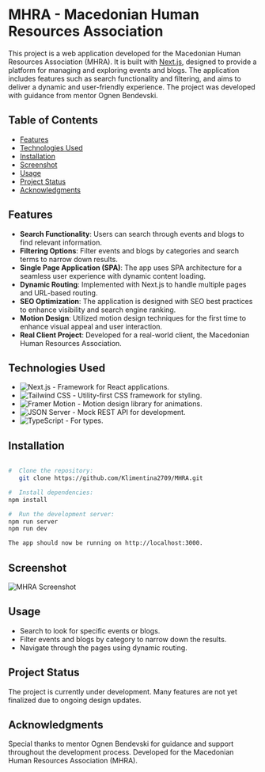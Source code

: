 # MHRA - Macedonian Human Resources Association

This project is a web application developed for the Macedonian Human Resources Association (MHRA). It is built with [Next.js](https://nextjs.org/), designed to provide a platform for managing and exploring events and blogs. The application includes features such as search functionality and filtering, and aims to deliver a dynamic and user-friendly experience. The project was developed with guidance from mentor Ognen Bendevski.

## Table of Contents

- [Features](#features)
- [Technologies Used](#technologies-used)
- [Installation](#installation)
- [Screenshot](#screenshot)
- [Usage](#usage)
- [Project Status](#project-status)
- [Acknowledgments](#acknowledgments)

## Features

- **Search Functionality**: Users can search through events and blogs to find relevant information.
- **Filtering Options**: Filter events and blogs by categories and search terms to narrow down results.
- **Single Page Application (SPA)**: The app uses SPA architecture for a seamless user experience with dynamic content loading.
- **Dynamic Routing**: Implemented with Next.js to handle multiple pages and URL-based routing.
- **SEO Optimization**: The application is designed with SEO best practices to enhance visibility and search engine ranking.
- **Motion Design**: Utilized motion design techniques for the first time to enhance visual appeal and user interaction.
- **Real Client Project**: Developed for a real-world client, the Macedonian Human Resources Association.

## Technologies Used

- ![Next.js](https://img.shields.io/badge/Next.js-000000?style=for-the-badge&logo=nextdotjs&logoColor=white) - Framework for React applications.
- ![Tailwind CSS](https://img.shields.io/badge/Tailwind%20CSS-06B6D4?style=for-the-badge&logo=tailwindcss&logoColor=white) - Utility-first CSS framework for styling.
- ![Framer Motion](https://img.shields.io/badge/Framer%20Motion-008FFF?style=for-the-badge&logo=framer&logoColor=white) - Motion design library for animations.
- ![JSON Server](https://img.shields.io/badge/JSON%20Server-2D3748?style=for-the-badge&logo=json&logoColor=white) - Mock REST API for development.
- ![TypeScript](https://img.shields.io/badge/TypeScript-007ACC?style=for-the-badge&logo=typescript&logoColor=white) - For types.

## Installation

```bash

#  Clone the repository:
   git clone https://github.com/Klimentina2709/MHRA.git

#  Install dependencies:
npm install

#  Run the development server:
npm run server
npm run dev

The app should now be running on http://localhost:3000.

```

## Screenshot

![MHRA Screenshot](/img/screenshot.png)

## Usage

- Search to look for specific events or blogs.
- Filter events and blogs by category to narrow down the results.
- Navigate through the pages using dynamic routing.

## Project Status

The project is currently under development. Many features are not yet finalized due to ongoing design updates.

## Acknowledgments

Special thanks to mentor Ognen Bendevski for guidance and support throughout the development process.
Developed for the Macedonian Human Resources Association (MHRA).
